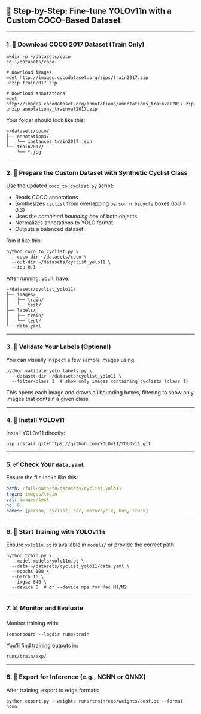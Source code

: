 ## 🚀 Step-by-Step: Fine-tune YOLOv11n with a Custom COCO-Based Dataset

---

### **1. 🔻 Download COCO 2017 Dataset (Train Only)**

```
mkdir -p ~/datasets/coco
cd ~/datasets/coco

# Download images
wget http://images.cocodataset.org/zips/train2017.zip
unzip train2017.zip

# Download annotations
wget http://images.cocodataset.org/annotations/annotations_trainval2017.zip
unzip annotations_trainval2017.zip
```

Your folder should look like this:

```
~/datasets/coco/
├── annotations/
│   └── instances_train2017.json
└── train2017/
    └── *.jpg
```

---

### **2. 🧠 Prepare the Custom Dataset with Synthetic Cyclist Class**

Use the updated `coco_to_cyclist.py` script:

* Reads COCO annotations
* Synthesizes `cyclist` from overlapping `person ∩ bicycle` boxes (IoU ≥ 0.3)
* Uses the *combined bounding box* of both objects
* Normalizes annotations to YOLO format
* Outputs a balanced dataset

Run it like this:

```
python coco_to_cyclist.py \
  --coco-dir ~/datasets/coco \
  --out-dir ~/datasets/cyclist_yolo11 \
  --iou 0.3
```

After running, you’ll have:

```
~/datasets/cyclist_yolo11/
├── images/
│   ├── train/
│   └── test/
├── labels/
│   ├── train/
│   └── test/
└── data.yaml
```

---

### **3. 🧪 Validate Your Labels (Optional)**

You can visually inspect a few sample images using:

```
python validate_yolo_labels.py \
  --dataset-dir ~/datasets/cyclist_yolo11 \
  --filter-class 1  # show only images containing cyclists (class 1)
```

This opens each image and draws all bounding boxes, filtering to show only images that contain a given class.

---

### **4. 🔄 Install YOLOv11**

Install YOLOv11 directly:

```
pip install git+https://github.com/YOLOv11/YOLOv11.git
```

---

### **5. ✅ Check Your `data.yaml`**

Ensure the file looks like this:

```yaml
path: /full/path/to/datasets/cyclist_yolo11
train: images/train
val: images/test
nc: 6
names: [person, cyclist, car, motorcycle, bus, truck]
```

---

### **6. 🚀 Start Training with YOLOv11n**

Ensure `yolo11n.pt` is available in `models/` or provide the correct path.

```
python train.py \
  --model models/yolo11n.pt \
  --data ~/datasets/cyclist_yolo11/data.yaml \
  --epochs 100 \
  --batch 16 \
  --imgsz 640 \
  --device 0  # or --device mps for Mac M1/M2
```

---

### **7. 📊 Monitor and Evaluate**

Monitor training with:

```
tensorboard --logdir runs/train
```

You’ll find training outputs in:

```
runs/train/exp/
```

---

### **8. 🧊 Export for Inference (e.g., NCNN or ONNX)**

After training, export to edge formats:

```
python export.py --weights runs/train/exp/weights/best.pt --format ncnn
```

